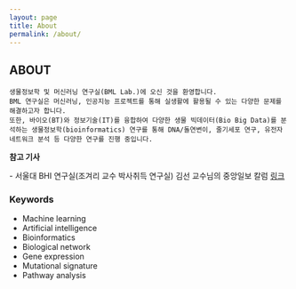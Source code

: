 ```yaml
---
layout: page
title: About
permalink: /about/
---
```


## **ABOUT**

    생물정보학 및 머신러닝 연구실(BML Lab.)에 오신 것을 환영합니다.
    BML 연구실은 머신러닝, 인공지능 프로젝트를 통해 실생활에 활용될 수 있는 다양한 문제를 해결하고자 합니다.
    또한, 바이오(BT)와 정보기술(IT)를 융합하여 다양한 생물 빅데이터(Bio Big Data)를 분석하는 생물정보학(bioinformatics) 연구를 통해 DNA/돌연변이, 줄기세포 연구, 유전자 네트워크 분석 등 다양한 연구를 진행 중입니다.


**참고 기사**

\- 서울대 BHI 연구실(조겨리 교수 박사취득 연구실) 김선 교수님의 중앙일보 칼럼 [링크](https://news.joins.com/article/23778952)


### Keywords

* Machine learning
* Artificial intelligence
* Bioinformatics
* Biological network
* Gene expression
* Mutational signature
* Pathway analysis
